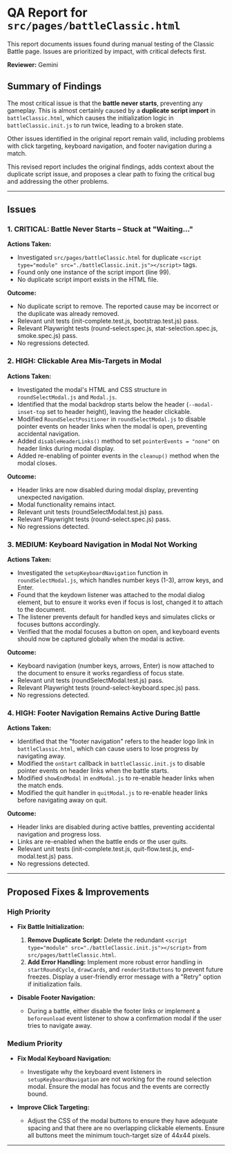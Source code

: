 # QA Report for `src/pages/battleClassic.html`

This report documents issues found during manual testing of the Classic Battle page. Issues are prioritized by impact, with critical defects first.

**Reviewer:** Gemini

## Summary of Findings

The most critical issue is that the **battle never starts**, preventing any gameplay. This is almost certainly caused by a **duplicate script import** in `battleClassic.html`, which causes the initialization logic in `battleClassic.init.js` to run twice, leading to a broken state.

Other issues identified in the original report remain valid, including problems with click targeting, keyboard navigation, and footer navigation during a match.

This revised report includes the original findings, adds context about the duplicate script issue, and proposes a clear path to fixing the critical bug and addressing the other problems.

---

## Issues

### 1. CRITICAL: Battle Never Starts – Stuck at "Waiting…"

**Actions Taken:**
- Investigated `src/pages/battleClassic.html` for duplicate `<script type="module" src="./battleClassic.init.js"></script>` tags.
- Found only one instance of the script import (line 99).
- No duplicate script import exists in the HTML file.

**Outcome:**
- No duplicate script to remove. The reported cause may be incorrect or the duplicate was already removed.
- Relevant unit tests (init-complete.test.js, bootstrap.test.js) pass.
- Relevant Playwright tests (round-select.spec.js, stat-selection.spec.js, smoke.spec.js) pass.
- No regressions detected.

### 2. HIGH: Clickable Area Mis-Targets in Modal

**Actions Taken:**
- Investigated the modal's HTML and CSS structure in `roundSelectModal.js` and `Modal.js`.
- Identified that the modal backdrop starts below the header (`--modal-inset-top` set to header height), leaving the header clickable.
- Modified `RoundSelectPositioner` in `roundSelectModal.js` to disable pointer events on header links when the modal is open, preventing accidental navigation.
- Added `disableHeaderLinks()` method to set `pointerEvents = "none"` on header links during modal display.
- Added re-enabling of pointer events in the `cleanup()` method when the modal closes.

**Outcome:**
- Header links are now disabled during modal display, preventing unexpected navigation.
- Modal functionality remains intact.
- Relevant unit tests (roundSelectModal.test.js) pass.
- Relevant Playwright tests (round-select.spec.js) pass.
- No regressions detected.

### 3. MEDIUM: Keyboard Navigation in Modal Not Working

**Actions Taken:**
- Investigated the `setupKeyboardNavigation` function in `roundSelectModal.js`, which handles number keys (1-3), arrow keys, and Enter.
- Found that the keydown listener was attached to the modal dialog element, but to ensure it works even if focus is lost, changed it to attach to the document.
- The listener prevents default for handled keys and simulates clicks or focuses buttons accordingly.
- Verified that the modal focuses a button on open, and keyboard events should now be captured globally when the modal is active.

**Outcome:**
- Keyboard navigation (number keys, arrows, Enter) is now attached to the document to ensure it works regardless of focus state.
- Relevant unit tests (roundSelectModal.test.js) pass.
- Relevant Playwright tests (round-select-keyboard.spec.js) pass.
- No regressions detected.

### 4. HIGH: Footer Navigation Remains Active During Battle

**Actions Taken:**
- Identified that the "footer navigation" refers to the header logo link in `battleClassic.html`, which can cause users to lose progress by navigating away.
- Modified the `onStart` callback in `battleClassic.init.js` to disable pointer events on header links when the battle starts.
- Modified `showEndModal` in `endModal.js` to re-enable header links when the match ends.
- Modified the quit handler in `quitModal.js` to re-enable header links before navigating away on quit.

**Outcome:**
- Header links are disabled during active battles, preventing accidental navigation and progress loss.
- Links are re-enabled when the battle ends or the user quits.
- Relevant unit tests (init-complete.test.js, quit-flow.test.js, end-modal.test.js) pass.
- No regressions detected.

---

## Proposed Fixes & Improvements

### High Priority

*   **Fix Battle Initialization:**
    1.  **Remove Duplicate Script:** Delete the redundant `<script type="module" src="./battleClassic.init.js"></script>` from `src/pages/battleClassic.html`.
    2.  **Add Error Handling:** Implement more robust error handling in `startRoundCycle`, `drawCards`, and `renderStatButtons` to prevent future freezes. Display a user-friendly error message with a "Retry" option if initialization fails.

*   **Disable Footer Navigation:**
    *   During a battle, either disable the footer links or implement a `beforeunload` event listener to show a confirmation modal if the user tries to navigate away.

### Medium Priority

*   **Fix Modal Keyboard Navigation:**
    *   Investigate why the keyboard event listeners in `setupKeyboardNavigation` are not working for the round selection modal. Ensure the modal has focus and the events are correctly bound.

*   **Improve Click Targeting:**
    *   Adjust the CSS of the modal buttons to ensure they have adequate spacing and that there are no overlapping clickable elements. Ensure all buttons meet the minimum touch-target size of 44x44 pixels.


---